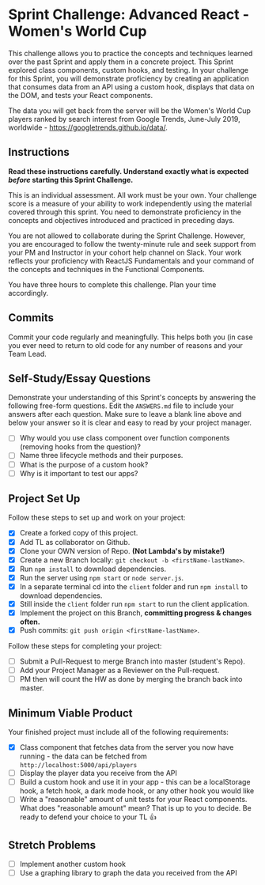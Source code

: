 # Sprint Challenge: Advanced React - Women's World Cup

This challenge allows you to practice the concepts and techniques learned over the past Sprint and apply them in a concrete project. This Sprint explored class components, custom hooks, and testing. In your challenge for this Sprint, you will demonstrate proficiency by creating an application that consumes data from an API using a custom hook, displays that data on the DOM, and tests your React components.

The data you will get back from the server will be the Women's World Cup players ranked by search interest from Google Trends, June-July 2019, worldwide - https://googletrends.github.io/data/.

## Instructions

**Read these instructions carefully. Understand exactly what is expected _before_ starting this Sprint Challenge.**

This is an individual assessment. All work must be your own. Your challenge score is a measure of your ability to work independently using the material covered through this sprint. You need to demonstrate proficiency in the concepts and objectives introduced and practiced in preceding days.

You are not allowed to collaborate during the Sprint Challenge. However, you are encouraged to follow the twenty-minute rule and seek support from your PM and Instructor in your cohort help channel on Slack. Your work reflects your proficiency with ReactJS Fundamentals and your command of the concepts and techniques in the Functional Components.

You have three hours to complete this challenge. Plan your time accordingly.

## Commits

Commit your code regularly and meaningfully. This helps both you (in case you ever need to return to old code for any number of reasons and your Team Lead.

## Self-Study/Essay Questions

Demonstrate your understanding of this Sprint's concepts by answering the following free-form questions. Edit the `ANSWERS.md` file to include your answers after each question. Make sure to leave a blank line above and below your answer so it is clear and easy to read by your project manager.

-   [ ] Why would you use class component over function components (removing hooks from the question)?
-   [ ] Name three lifecycle methods and their purposes.
-   [ ] What is the purpose of a custom hook?
-   [ ] Why is it important to test our apps?

## Project Set Up

Follow these steps to set up and work on your project:

-   [x] Create a forked copy of this project.
-   [x] Add TL as collaborator on Github.
-   [x] Clone your OWN version of Repo. **(Not Lambda's by mistake!)**
-   [x] Create a new Branch locally: `git checkout -b <firstName-lastName>`.
-   [x] Run `npm install` to download dependencies.
-   [x] Run the server using `npm start` or `node server.js`.
-   [x] In a separate terminal cd into the `client` folder and run `npm install` to download dependencies.
-   [x] Still inside the `client` folder run `npm start` to run the client application.
-   [x] Implement the project on this Branch, **committing progress & changes often.**
-   [x] Push commits: `git push origin <firstName-lastName>`.

Follow these steps for completing your project:

-   [ ] Submit a Pull-Request to merge <firstName-lastName> Branch into master (student's Repo).
-   [ ] Add your Project Manager as a Reviewer on the Pull-request.
-   [ ] PM then will count the HW as done by merging the branch back into master.

## Minimum Viable Product

Your finished project must include all of the following requirements:

-   [x] Class component that fetches data from the server you now have running - the data can be fetched from `http://localhost:5000/api/players`
-   [ ] Display the player data you receive from the API
-   [ ] Build a custom hook and use it in your app - this can be a localStorage hook, a fetch hook, a dark mode hook, or any other hook you would like
-   [ ] Write a "reasonable" amount of unit tests for your React components. What does "reasonable amount" mean? That is up to you to decide. Be ready to defend your choice to your TL 👍

## Stretch Problems

-   [ ] Implement another custom hook
-   [ ] Use a graphing library to graph the data you received from the API
